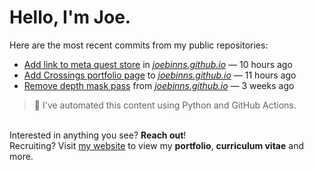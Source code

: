 # Hello, I'm Joe.
Here are the most recent commits from my public repositories:<br>
<!--activity_section_start-->
- [Add link to meta quest store](https://github.com/joebinns/joebinns.github.io/commit/9b349b23fc0657409c7c1a03cb241734548faaba) in [*joebinns.github.io*](https://github.com/joebinns/joebinns.github.io) — 10 hours ago
- [Add Crossings portfolio page](https://github.com/joebinns/joebinns.github.io/commit/cde0641fd06bc950998b863a70767e134af56d0d) to [*joebinns.github.io*](https://github.com/joebinns/joebinns.github.io) — 11 hours ago
- [Remove depth mask pass](https://github.com/joebinns/joebinns.github.io/commit/fc5aa69f9f76e48a6d04fac555cb4f558a84ef6d) from [*joebinns.github.io*](https://github.com/joebinns/joebinns.github.io) — 3 weeks ago
<!--activity_section_end-->
> 🚀 I've automated this content using Python  and GitHub Actions.

<br>Interested in anything you see? **Reach out**!<br>
Recruiting? Visit [my website](https://joebinns.com/) to view my **portfolio**, **curriculum vitae** and more.
